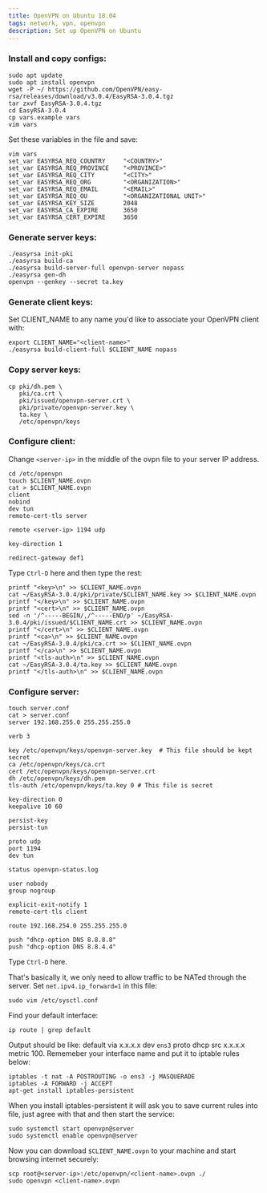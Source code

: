 ```yaml
---
title: OpenVPN on Ubuntu 18.04
tags: network, vpn, openvpn
description: Set up OpenVPN on Ubuntu
---
```


### Install and copy configs:

```shell
sudo apt update
sudo apt install openvpn
wget -P ~/ https://github.com/OpenVPN/easy-rsa/releases/download/v3.0.4/EasyRSA-3.0.4.tgz
tar zxvf EasyRSA-3.0.4.tgz
cd EasyRSA-3.0.4
cp vars.example vars
vim vars
```

Set these variables in the file and save:

```shell
vim vars
set_var EASYRSA_REQ_COUNTRY     "<COUNTRY>"
set_var EASYRSA_REQ_PROVINCE    "<PROVINCE>"
set_var EASYRSA_REQ_CITY        "<CITY>"
set_var EASYRSA_REQ_ORG         "<ORGANIZATION>"
set_var EASYRSA_REQ_EMAIL       "<EMAIL>"
set_var EASYRSA_REQ_OU          "<ORGANIZATIONAL UNIT>"
set_var EASYRSA_KEY_SIZE        2048
set_var EASYRSA_CA_EXPIRE       3650
set_var EASYRSA_CERT_EXPIRE     3650
```

### Generate server keys:

```shell
./easyrsa init-pki
./easyrsa build-ca
./easyrsa build-server-full openvpn-server nopass
./easyrsa gen-dh
openvpn --genkey --secret ta.key
```

### Generate client keys:

Set CLIENT_NAME to any name you'd like to associate your OpenVPN client with:

```shell
export CLIENT_NAME="<client-name>"
./easyrsa build-client-full $CLIENT_NAME nopass
```

### Copy server keys:

```shell
cp pki/dh.pem \
   pki/ca.crt \
   pki/issued/openvpn-server.crt \
   pki/private/openvpn-server.key \
   ta.key \
   /etc/openvpn/keys
```

### Configure client:
 Change `<server-ip>` in the middle of the ovpn file to your server IP address.

```shell
cd /etc/openvpn
touch $CLIENT_NAME.ovpn
cat > $CLIENT_NAME.ovpn
client
nobind
dev tun
remote-cert-tls server

remote <server-ip> 1194 udp

key-direction 1

redirect-gateway def1
```

Type `Ctrl-D` here and then type the rest:

```shell
printf "<key>\n" >> $CLIENT_NAME.ovpn
cat ~/EasyRSA-3.0.4/pki/private/$CLIENT_NAME.key >> $CLIENT_NAME.ovpn
printf "</key>\n" >> $CLIENT_NAME.ovpn
printf "<cert>\n" >> $CLIENT_NAME.ovpn
sed -n '/^-----BEGIN/,/^-----END/p' ~/EasyRSA-3.0.4/pki/issued/$CLIENT_NAME.crt >> $CLIENT_NAME.ovpn
printf "</cert>\n" >> $CLIENT_NAME.ovpn
printf "<ca>\n" >> $CLIENT_NAME.ovpn
cat ~/EasyRSA-3.0.4/pki/ca.crt >> $CLIENT_NAME.ovpn
printf "</ca>\n" >> $CLIENT_NAME.ovpn
printf "<tls-auth>\n" >> $CLIENT_NAME.ovpn
cat ~/EasyRSA-3.0.4/ta.key >> $CLIENT_NAME.ovpn
printf "</tls-auth>\n" >> $CLIENT_NAME.ovpn
```

### Configure server:

```shell
touch server.conf
cat > server.conf
server 192.168.255.0 255.255.255.0

verb 3

key /etc/openvpn/keys/openvpn-server.key  # This file should be kept secret
ca /etc/openvpn/keys/ca.crt
cert /etc/openvpn/keys/openvpn-server.crt
dh /etc/openvpn/keys/dh.pem
tls-auth /etc/openvpn/keys/ta.key 0 # This file is secret

key-direction 0
keepalive 10 60

persist-key
persist-tun

proto udp
port 1194
dev tun

status openvpn-status.log

user nobody
group nogroup

explicit-exit-notify 1
remote-cert-tls client

route 192.168.254.0 255.255.255.0

push "dhcp-option DNS 8.8.8.8"
push "dhcp-option DNS 8.8.4.4"
```

Type `Ctrl-D` here.

That's basically it, we only need to allow traffic to be NATed through the
server. Set `net.ipv4.ip_forward=1` in this file:

```shell
sudo vim /etc/sysctl.conf
```

Find your default interface:

```shell
ip route | grep default
```

Output should be like: default via x.x.x.x dev `ens3` proto dhcp src x.x.x.x
metric 100. Rememeber your interface name and put it to iptable rules below:

```shell
iptables -t nat -A POSTROUTING -o ens3 -j MASQUERADE
iptables -A FORWARD -j ACCEPT
apt-get install iptables-persistent
```

When you install iptables-persistent it will ask you to save current rules into
file, just agree with that and then start the service:

```shell
sudo systemctl start openvpn@server
sudo systemctl enable openvpn@server
```

Now you can download `$CLIENT_NAME.ovpn` to your machine and start browsing
internet securely:

```shell
scp root@<server-ip>:/etc/openvpn/<client-name>.ovpn ./
sudo openvpn <client-name>.ovpn
```
